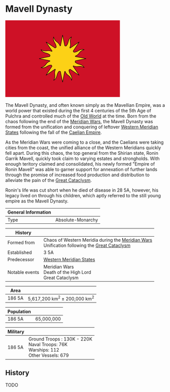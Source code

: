 # Mavell Dynasty

![Mavell Dynasty](../../Media/mavellian_dynasty_flag_designer.png)

The Mavell Dynasty, and often known simply as the Mavellian Empire, was a world power that existed during the first 4 centuries of the 5th Age of Pulchra and controlled much of the [Old World](../../Locations/Land/old_world.md) at the time. Born from the chaos following the end of the [Meridian Wars](../../Events/meridian_wars.md), the Mavell Dynasty was formed from the unification and conquering of leftover [Western Meridian States](meridian_states.md) following the fall of the [Caelian Empire](./caelian_empire.md).

As the Meridian Wars were coming to a close, and the Caelians were taking cities from the coast, the unified alliance of the Western Meridians quickly fell apart. During this chaos, the top general from the Shirian state, Ronin Garrik Mavell, quickly took claim to varying estates and strongholds. With enough teritory claimed and consolidated, his newly formed "Empire of Ronin Mavell" was able to garner support for annexation of further lands through the promise of increased food production and distribution to alleviate the pain of the [Great Cataclysm](../../Events/great_cataclysm.md).

Ronin's life was cut short when he died of disease in 28 5A, however, his legacy lived on through his children, which aptly referred to the still young empire as the Mavell Dynasty.

| General Information | |
| - | - |
| Type | Absolute-Monarchy |

| History | |
| - | - |
| Formed from | Chaos of Western Meridia during the [Meridian Wars](../../Events/meridian_wars.md)<br>Unification following the [Great Cataclysm](../../Events/great_cataclysm.md) |
| Established | 3 5A |
| Predecessor | [Western Meridian States](meridian_states.md) |
| Notable events | Meridian Wars<br>Death of the High Lord<br>Great Cataclysm |

| Area | |
| - | - |
| 186 5A | 5,617,200 km<sup>2</sup> ± 200,000 km<sup>2</sup> |

| Population | |
| - | - |
| 186 5A | 65,000,000 |

| Military | |
| - | - |
| 186 5A | Ground Troops : 130K - 220K<br>Naval Troops: 76K<br>Warships: 112<br>Other Vessels: 679|

## History

TODO